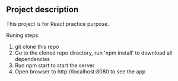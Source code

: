 ## Project description

This project is for React practice purpose.

Runing steps:

1. git clone this repo
2. Go to the cloned repo directory, run 'npm install' to download all dependencies
3. Run npm start to start the server
4. Open browser to http://localhost:8080 to see the app
